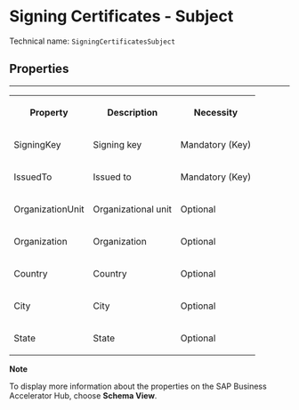 <!-- loioc736b0ff12a6408aab839a34a557696d -->

# Signing Certificates - Subject



Technical name: `SigningCertificatesSubject` 



<a name="loioc736b0ff12a6408aab839a34a557696d__section_Properties_SigningCertificatesSubject"/>

## Properties

****


<table>
<tr>
<th valign="top">

Property

</th>
<th valign="top">

Description

</th>
<th valign="top">

Necessity

</th>
</tr>
<tr>
<td valign="top">

SigningKey

</td>
<td valign="top">

Signing key

</td>
<td valign="top">

Mandatory \(Key\)

</td>
</tr>
<tr>
<td valign="top">

IssuedTo

</td>
<td valign="top">

Issued to

</td>
<td valign="top">

Mandatory \(Key\)

</td>
</tr>
<tr>
<td valign="top">

OrganizationUnit

</td>
<td valign="top">

Organizational unit

</td>
<td valign="top">

Optional

</td>
</tr>
<tr>
<td valign="top">

Organization

</td>
<td valign="top">

Organization

</td>
<td valign="top">

Optional

</td>
</tr>
<tr>
<td valign="top">

Country

</td>
<td valign="top">

Country

</td>
<td valign="top">

Optional

</td>
</tr>
<tr>
<td valign="top">

City

</td>
<td valign="top">

City

</td>
<td valign="top">

Optional

</td>
</tr>
<tr>
<td valign="top">

State

</td>
<td valign="top">

State

</td>
<td valign="top">

Optional

</td>
</tr>
</table>



**Note**

To display more information about the properties on the SAP Business Accelerator Hub, choose **Schema View**.

